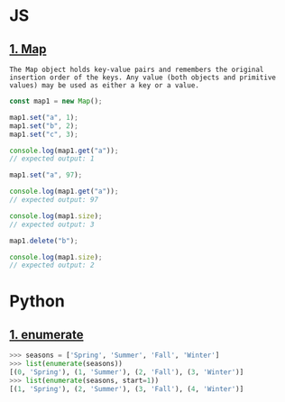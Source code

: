 # JS

## [1. Map](https://developer.mozilla.org/en-US/docs/Web/JavaScript/Reference/Global_Objects/Map)

```
The Map object holds key-value pairs and remembers the original insertion order of the keys. Any value (both objects and primitive values) may be used as either a key or a value.
```

```js
const map1 = new Map();

map1.set("a", 1);
map1.set("b", 2);
map1.set("c", 3);

console.log(map1.get("a"));
// expected output: 1

map1.set("a", 97);

console.log(map1.get("a"));
// expected output: 97

console.log(map1.size);
// expected output: 3

map1.delete("b");

console.log(map1.size);
// expected output: 2
```

# Python

## [1. enumerate](https://docs.python.org/3/library/functions.html?highlight=enumerate#enumerate)

```python
>>> seasons = ['Spring', 'Summer', 'Fall', 'Winter']
>>> list(enumerate(seasons))
[(0, 'Spring'), (1, 'Summer'), (2, 'Fall'), (3, 'Winter')]
>>> list(enumerate(seasons, start=1))
[(1, 'Spring'), (2, 'Summer'), (3, 'Fall'), (4, 'Winter')]
```
